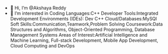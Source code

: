 - 👋 Hi, I’m @Akshaya Reddy
- 👀 I’m interested in Coding
Languages:C++
Developer Tools:Integrated Development Environments (IDEs): Dev C++
Cloud/Databases:MySQl
Soft Skills:Communication,Teamwork,Problem Solving
Coursework:Data Structures and Algorithms, Object-Oriented Programming, Database Management Systems
Areas of Interest:Artificial Intelligence and Machine Learning, Full-stack Development, Mobile App Development, Cloud Computing
and DevOps




<!---
pushpa1980/pushpa1980 is a ✨ special ✨ repository because its `README.md` (this file) appears on your GitHub profile.
You can click the Preview link to take a look at your changes.
--->
